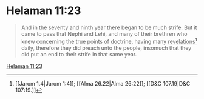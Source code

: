 # Helaman 11:23

> And in the seventy and ninth year there began to be much strife. But it came to pass that Nephi and Lehi, and many of their brethren who knew concerning the true points of doctrine, having many <u>revelations</u>[^a] daily, therefore they did preach unto the people, insomuch that they did put an end to their strife in that same year.

[Helaman 11:23](https://www.churchofjesuschrist.org/study/scriptures/bofm/hel/11?lang=eng&id=p23#p23)


[^a]: [[Jarom 1.4|Jarom 1:4]]; [[Alma 26.22|Alma 26:22]]; [[D&C 107.19|D&C 107:19.]]

